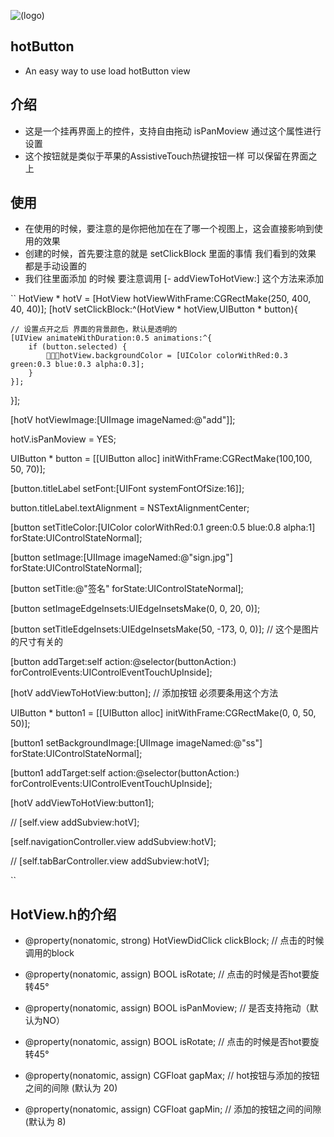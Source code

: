 ![(logo)](http://a1.qpic.cn/psb?/V14KCrca0Bom6u/eZ7E9uvIqmpK6mHm9eRs2mmKSOz*HHlZ7Dh9yoFisj4!/b/dHEBAAAAAAAA&bo=gACAAAAAAAADByI!&rf=viewer_4)
## hotButton
* An easy way to use load hotButton view

## 介绍
* 这是一个挂再界面上的控件，支持自由拖动 isPanMoview 通过这个属性进行设置
* 这个按钮就是类似于苹果的AssistiveTouch热键按钮一样 可以保留在界面之上


## 使用
* 在使用的时候，要注意的是你把他加在在了哪一个视图上，这会直接影响到使用的效果
* 创建的时候，首先要注意的就是 setClickBlock 里面的事情  我们看到的效果 都是手动设置的
* 我们往里面添加 的时候 要注意调用 [- addViewToHotView:] 这个方法来添加

``
HotView  * hotV =  [HotView hotViewWithFrame:CGRectMake(250, 400, 40, 40)];
[hotV setClickBlock:^(HotView * hotView,UIButton * button){

    // 设置点开之后 界面的背景颜色，默认是透明的
    [UIView animateWithDuration:0.5 animations:^{
        if (button.selected) {
            hotView.backgroundColor = [UIColor colorWithRed:0.3 green:0.3 blue:0.3 alpha:0.3];
        }
    }];

}];

[hotV hotViewImage:[UIImage imageNamed:@"add"]];

hotV.isPanMoview = YES;

UIButton * button = [[UIButton alloc] initWithFrame:CGRectMake(100,100, 50, 70)];

[button.titleLabel setFont:[UIFont systemFontOfSize:16]];

button.titleLabel.textAlignment = NSTextAlignmentCenter;

[button setTitleColor:[UIColor colorWithRed:0.1 green:0.5 blue:0.8 alpha:1] forState:UIControlStateNormal];

[button setImage:[UIImage imageNamed:@"sign.jpg"] forState:UIControlStateNormal];

[button setTitle:@"签名" forState:UIControlStateNormal];

[button setImageEdgeInsets:UIEdgeInsetsMake(0, 0, 20, 0)];

[button setTitleEdgeInsets:UIEdgeInsetsMake(50, -173, 0, 0)];   // 这个是图片的尺寸有关的

[button addTarget:self action:@selector(buttonAction:) forControlEvents:UIControlEventTouchUpInside];

[hotV addViewToHotView:button];     // 添加按钮 必须要条用这个方法

UIButton * button1 = [[UIButton alloc] initWithFrame:CGRectMake(0, 0, 50, 50)];

[button1 setBackgroundImage:[UIImage imageNamed:@"ss"] forState:UIControlStateNormal];

[button1 addTarget:self action:@selector(buttonAction:) forControlEvents:UIControlEventTouchUpInside];

[hotV addViewToHotView:button1];

//    [self.view addSubview:hotV];

[self.navigationController.view addSubview:hotV];

//    [self.tabBarController.view addSubview:hotV];



``

## HotView.h的介绍
* @property(nonatomic, strong) HotViewDidClick clickBlock;        // 点击的时候调用的block

* @property(nonatomic, assign) BOOL isRotate;                     // 点击的时候是否hot要旋转45°
* @property(nonatomic, assign) BOOL isPanMoview;                  // 是否支持拖动（默认为NO）
* @property(nonatomic, assign) BOOL isRotate;                     // 点击的时候是否hot要旋转45°
* @property(nonatomic, assign) CGFloat gapMax;                    // hot按钮与添加的按钮之间的间隙 (默认为 20)
* @property(nonatomic, assign) CGFloat gapMin;                    // 添加的按钮之间的间隙 (默认为 8)

